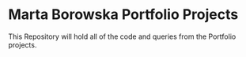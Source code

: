 # Marta Borowska Portfolio Projects <br/>
This Repository will hold all of the code and queries from the Portfolio projects.

